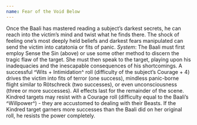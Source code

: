 ```yaml
---
name: Fear of the Void Below
---
```


Once the Baali has mastered reading a subject’s darkest secrets, he can reach into the victim’s mind and twist what he finds there. The shock of feeling one’s most deeply held beliefs and darkest fears manipulated can send the victim into catatonia or fits of panic.
_System_: The Baali must first employ Sense the Sin (above) or use some other method to discern the tragic flaw of the target. She must then speak to the target, playing upon his inadequacies and the inescapable consequences of his shortcomings. A successful ^Wits + Intimidation^ roll (difficulty of the subject’s Courage + 4) drives the victim into fits of terror (one success), mindless panic-borne flight similar to Rötschreck (two successes), or even unconsciousness (three or more successes). All effects last for the remainder of the scene. Kindred targets may resist with a Courage roll (difficulty equal to the Baali’s ^Willpower^) - they are accustomed to dealing with their Beasts. If the Kindred target garners more successes than the Baali did on her original roll, he resists the power completely.